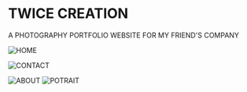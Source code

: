 # TWICE CREATION
A PHOTOGRAPHY PORTFOLIO WEBSITE FOR MY FRIEND'S COMPANY

![HOME](https://github.com/ss4Digbijoy/my_tennis_club/assets/97974553/1c2c83aa-4975-4d8e-b534-5ca115847883)

![CONTACT](https://github.com/ss4Digbijoy/my_tennis_club/assets/97974553/4c9672c0-5012-4bd2-9160-dd311e16a174)

![ABOUT](https://github.com/ss4Digbijoy/my_tennis_club/assets/97974553/d5e587d6-5671-42c5-8dd4-5c0be5ad1688)
![POTRAIT](https://github.com/ss4Digbijoy/my_tennis_club/assets/97974553/8b2bddd6-1025-4b70-b068-4957729f57ff)

